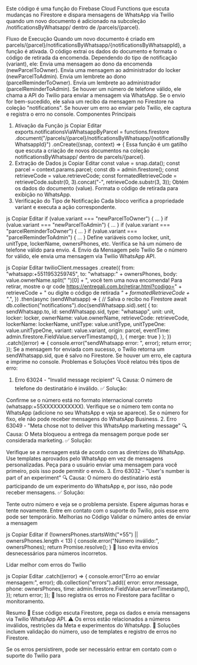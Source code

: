 Este código é uma função do Firebase Cloud Functions que escuta mudanças no Firestore e dispara mensagens de WhatsApp via Twilio quando um novo documento é adicionado na subcoleção /notificationsByWhatsapp/ dentro de /parcels/{parcel}.

Fluxo de Execução
Quando um novo documento é criado em parcels/{parcel}/notificationsByWhatsapp/{notificationsByWhatsappId}, a função é ativada.
O código extrai os dados do documento e formata o código de retirada da encomenda.
Dependendo do tipo de notificação (variant), ele:
Envia uma mensagem ao dono da encomenda (newParcelToOwner).
Envia uma mensagem ao administrador do locker (newParcelToAdmin).
Envia um lembrete ao dono (parcelReminderToOwner).
Envia um lembrete ao administrador (parcelReminderToAdmin).
Se houver um número de telefone válido, ele chama a API do Twilio para enviar a mensagem via WhatsApp.
Se o envio for bem-sucedido, ele salva um recibo da mensagem no Firestore na coleção "notifications".
Se houver um erro ao enviar pelo Twilio, ele captura e registra o erro no console.
Componentes Principais
1. Ativação da Função
js
Copiar
Editar
exports.notificationsViaWhatsappByParcel = functions.firestore
  .document("/parcels/{parcel}/notificationsByWhatsapp/{notificationsByWhatsappId}")
  .onCreate((snap, context) => {
Essa função é um gatilho que escuta a criação de novos documentos na coleção notificationsByWhatsapp/ dentro de parcels/{parcel}.
2. Extração de Dados
js
Copiar
Editar
const value = snap.data();
const parcel = context.params.parcel;
const db = admin.firestore();
const retrieveCode = value.retrieveCode;
const formatedRetrieveCode = retrieveCode.substr(0, 3).concat("-", retrieveCode.substr(3, 3));
Obtém os dados do documento (value).
Formata o código de retirada para exibição no WhatsApp.
3. Verificação do Tipo de Notificação
Cada bloco verifica a propriedade variant e executa a ação correspondente.

js
Copiar
Editar
if (value.variant === "newParcelToOwner") { ... }
if (value.variant === "newParcelToAdmin") { ... }
if (value.variant === "parcelReminderToOwner") { ... }
if (value.variant === "parcelReminderToAdmin") { ... }
Define variáveis como locker, unit, unitType, lockerName, ownersPhones, etc.
Verifica se há um número de telefone válido para envio.
4. Envio da Mensagem pelo Twilio
Se o número for válido, ele envia uma mensagem via Twilio WhatsApp API.

js
Copiar
Editar
twilioClient.messages
  .create({
    from: "whatsapp:+5511953259745",
    to: "whatsapp:" + ownersPhones,
    body:
      value.ownerName.split(" ")[0] +
      ", você tem uma nova encomenda! Para retirar, mostre o qr code https://entregali.com.br/retirar.html?codigo=" +
      retrieveCode +
      " ou digite o código de retirada *" +
      formatedRetrieveCode +
      "*.",
  })
  .then(async (sendWhatsapp) => {
    // Salva o recibo no Firestore
    await db.collection("notifications").doc(sendWhatsapp.sid).set(
      {
        to: sendWhatsapp.to,
        id: sendWhatsapp.sid,
        type: "whatsapp",
        unit: unit,
        locker: locker,
        ownerName: value.ownerName,
        retrieveCode: retrieveCode,
        lockerName: lockerName,
        unitType: value.unitType,
        unitTypeOne: value.unitTypeOne,
        variant: value.variant,
        origin: parcel,
        eventTime: admin.firestore.FieldValue.serverTimestamp(),
      },
      { merge: true }
    );
  })
  .catch((error) => {
    console.error("sendWhatsapp error: ", error);
    return error;
  });
Se a mensagem for enviada com sucesso, o Twilio retorna um sendWhatsapp.sid, que é salvo no Firestore.
Se houver um erro, ele captura e imprime no console.
Problemas e Soluções
Você relatou três tipos de erro:

1. Erro 63024 - "Invalid message recipient"
🔍 Causa: O número de telefone do destinatário é inválido.
✅ Solução:

Confirme se o número está no formato internacional correto (whatsapp:+55XXXXXXXXXXX).
Verifique se o número tem conta no WhatsApp (adicione no seu WhatsApp e veja se aparece).
Se o número for fixo, ele não pode receber mensagens do WhatsApp Business.
2. Erro 63049 - "Meta chose not to deliver this WhatsApp marketing message"
🔍 Causa: O Meta bloqueou a entrega da mensagem porque pode ser considerada marketing.
✅ Solução:

Verifique se a mensagem está de acordo com as diretrizes do WhatsApp.
Use templates aprovados pelo WhatsApp em vez de mensagens personalizadas.
Peça para o usuário enviar uma mensagem para você primeiro, pois isso pode permitir o envio.
3. Erro 63032 - "User's number is part of an experiment"
🔍 Causa: O número do destinatário está participando de um experimento do WhatsApp e, por isso, não pode receber mensagens.
✅ Solução:

Tente outro número e veja se o problema persiste.
Espere algumas horas e tente novamente.
Entre em contato com o suporte do Twilio, pois esse erro pode ser temporário.
Melhorias no Código
Validar o número antes de enviar a mensagem

js
Copiar
Editar
if (!ownersPhones.startsWith("+55") || ownersPhones.length < 13) {
    console.error("Número inválido:", ownersPhones);
    return Promise.resolve();
}
🔹 Isso evita envios desnecessários para números incorretos.

Lidar melhor com erros do Twilio

js
Copiar
Editar
.catch((error) => {
    console.error("Erro ao enviar mensagem:", error);
    db.collection("errors").add({
        error: error.message,
        phone: ownersPhones,
        time: admin.firestore.FieldValue.serverTimestamp(),
    });
    return error;
});
🔹 Isso registra os erros no Firestore para facilitar o monitoramento.

Resumo
📌 Esse código escuta Firestore, pega os dados e envia mensagens via Twilio WhatsApp API.
⚠️ Os erros estão relacionados a números inválidos, restrições da Meta e experimentos do WhatsApp.
🚀 Soluções incluem validação do número, uso de templates e registro de erros no Firestore.

Se os erros persistirem, pode ser necessário entrar em contato com o suporte do Twilio para
